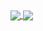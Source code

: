 
<a href="#">
  <img align="center" src="https://github-readme-stats.vercel.app/api?username=Alpha-404&count_private=true&show_icons=true&theme=chartreuse-dark" />
</a>
<a href="#">
  <img align="center" src="https://github-readme-stats.vercel.app/api/top-langs/?username=Alpha-404&theme=chartreuse-dark&layout=compact" />
</a>
